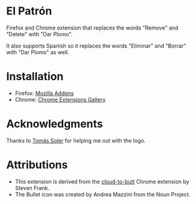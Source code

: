 # El Patrón

Firefox and Chrome extension that replaces the words "Remove" and "Delete" with "Dar Plomo".

It also supports Spanish so it replaces the words "Eliminar" and "Borrar" with "Dar Plomo" as well.

# Installation

* Firefox: [Mozilla Addons](https://addons.mozilla.org/en-US/firefox/addon/el-patron-plomo/)
* Chrome: [Chrome Extensions Gallery](https://chrome.google.com/webstore/detail/el-patr%C3%B3n/kegiachhjpmlfmnbelcbdgnekfibffjl?hl=en)

# Acknowledgments

Thanks to [Tomás Soler](https://github.com/tjsoler) for helping me out with the logo.

# Attributions

* This extension is derived from the [cloud-to-butt](https://github.com/panicsteve/cloud-to-butt) Chrome extension by Steven Frank.
* The Bullet icon was created by Andrea Mazzini from the Noun Project.
